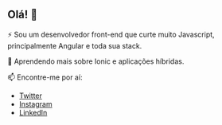 ## Olá! 👋

⚡ Sou um desenvolvedor front-end que curte muito Javascript, principalmente Angular e toda sua stack.

🌱 Aprendendo mais sobre Ionic e aplicações híbridas.

📫 Encontre-me por aí:

  - [Twitter](https://twitter.com/opatrickgdl)
  - [Instagram](https://instagram.com/patrick.gl)
  - [LinkedIn](https://linkedin.com/in/patrickgdl)
